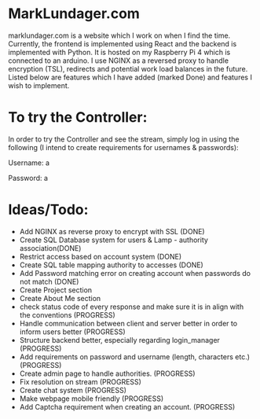 # MarkLundager.com

marklundager.com is a website which I work on when I find the time. Currently, the frontend is implemented using React and the backend is implemented with Python. It is hosted on my Raspberry Pi 4 which is
connected to an arduino. I use NGINX as a reversed proxy to handle encryption (TSL), redirects and potential work load balances in the future. Listed below are features which I have added (marked Done)
and features I wish to implement.


# To try the Controller:

In order to try the Controller and see the stream, simply log in using the following (I intend to create requirements for usernames & passwords):

Username: a

Password: a


# Ideas/Todo:

- Add NGINX as reverse proxy to encrypt with SSL (DONE)
- Create SQL Database system for users & Lamp - authority association(DONE)
- Restrict access based on account system (DONE)
- Create SQL table mapping authority to accesses (DONE)
- Add Password matching error on creating account when passwords do not match (DONE)
- Create Project section
- Create About Me section
- check status code of every response and make sure it is in align with the conventions (PROGRESS)
- Handle communication between client and server better in order to inform users better  (PROGRESS)
- Structure backend better, especially regarding login_manager  (PROGRESS)
- Add requirements on password and username (length, characters etc.)  (PROGRESS)
- Create admin page to handle authorities.  (PROGRESS)
- Fix resolution on stream  (PROGRESS)
- Create chat system (PROGRESS)
- Make webpage mobile friendly (PROGRESS)
- Add Captcha requirement when creating an account. (PROGRESS)
